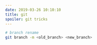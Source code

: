 ```yaml
---
date: 2019-03-26 10:10:10
title: git
spoiler: git tricks
---
```


```bash
# branch rename
git branch -m <old_branch> <new_branch>
```